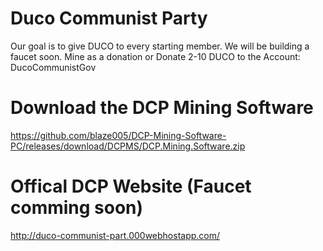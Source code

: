 # 

# Duco Communist Party
Our goal is to give DUCO to every starting member. We will be building a faucet soon. Mine as a donation or Donate 2-10 DUCO to the Account: DucoCommunistGov

# Download the DCP Mining Software
https://github.com/blaze005/DCP-Mining-Software-PC/releases/download/DCPMS/DCP.Mining.Software.zip

# Offical DCP Website (Faucet comming soon)
http://duco-communist-part.000webhostapp.com/
